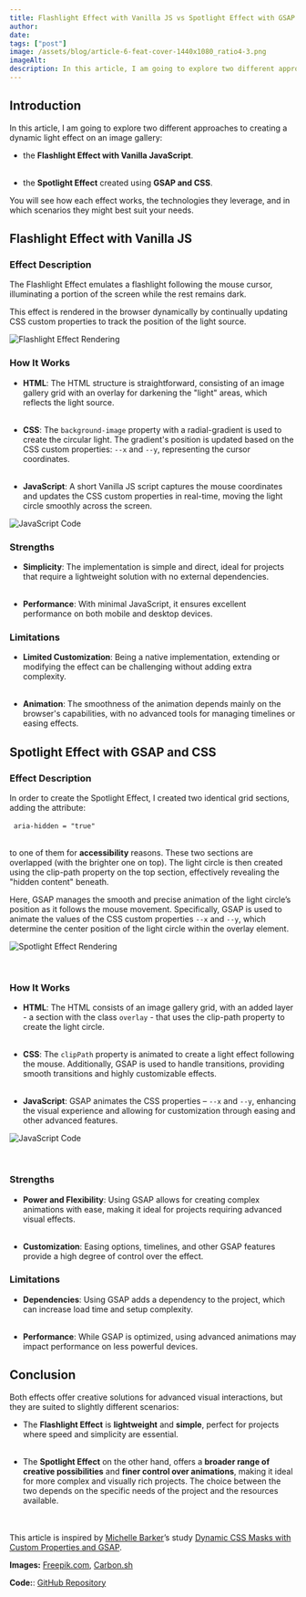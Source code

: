 ```yaml
---
title: Flashlight Effect with Vanilla JS vs Spotlight Effect with GSAP and CSS
author:
date:
tags: ["post"]
image: /assets/blog/article-6-feat-cover-1440x1080_ratio4-3.png
imageAlt:
description: In this article, I am going to explore two different approaches to creating a dynamic light effect over an image gallery grid.
---
```


## Introduction

In this article, I am going to explore two different approaches to creating a dynamic light effect on an image gallery:

- the **Flashlight Effect with Vanilla JavaScript**.
  <br>
  <br>

- the **Spotlight Effect** created using **GSAP and CSS**.

You will see how each effect works, the technologies they leverage, and in which scenarios they might best suit your needs.

## Flashlight Effect with Vanilla JS

### Effect Description

The Flashlight Effect emulates a flashlight following the mouse cursor, illuminating a portion of the screen while the rest remains dark.

This effect is rendered in the browser dynamically by continually updating CSS custom properties to track the position of the light source.

![Flashlight Effect Rendering](/assets/blog/article-6-css-gsap-flashlight-effect.png)

### How It Works

- **HTML**: The HTML structure is straightforward, consisting of an image gallery grid with an overlay for darkening the "light" areas, which reflects the light source.
  <br>
  <br>

- **CSS**: The `background-image` property with a radial-gradient is used to create the circular light. The gradient's position is updated based on the CSS custom properties: `--x` and `--y`, representing the cursor coordinates.
  <br>
  <br>

- **JavaScript**: A short Vanilla JS script captures the mouse coordinates and updates the CSS custom properties in real-time, moving the light circle smoothly across the screen.

![JavaScript Code](/assets/blog/article-6-carbon_01.png)

### Strengths

- **Simplicity**: The implementation is simple and direct, ideal for projects that require a lightweight solution with no external dependencies.
  <br>
  <br>

- **Performance**: With minimal JavaScript, it ensures excellent performance on both mobile and desktop devices.

### Limitations

- **Limited Customization**: Being a native implementation, extending or modifying the effect can be challenging without adding extra complexity.
  <br>
  <br>

- **Animation**: The smoothness of the animation depends mainly on the browser's capabilities, with no advanced tools for managing timelines or easing effects.

## Spotlight Effect with GSAP and CSS

### Effect Description

In order to create the Spotlight Effect, I created two identical grid sections, adding the attribute:
<br>
<br>
<code>
aria-hidden = "true"
</code>
<br>

to one of them for **accessibility** reasons. These two sections are overlapped (with the brighter one on top). The light circle is then created using the clip-path property on the top section, effectively revealing the "hidden content" beneath.

Here, GSAP manages the smooth and precise animation of the light circle’s position as it follows the mouse movement. Specifically, GSAP is used to animate the values of the CSS custom properties `--x` and `--y`, which determine the center position of the light circle within the overlay element.

![Spotlight Effect Rendering](/assets/blog/article-6-css-gsap-spotlight-effect.png)

<br>

### How It Works

- **HTML**: The HTML consists of an image gallery grid, with an added layer - a section with the class `overlay` - that uses the clip-path property to create the light circle.
  <br>
  <br>

- **CSS**: The `clipPath` property is animated to create a light effect following the mouse. Additionally, GSAP is used to handle transitions, providing smooth transitions
  and highly customizable effects.
  <br>
  <br>

- **JavaScript**: GSAP animates the CSS properties – `--x` and `--y`, enhancing the visual experience and allowing for customization through easing and other advanced features.

![JavaScript Code](/assets/blog/article-6-carbon_02.png)

<br>

### Strengths

- **Power and Flexibility**: Using GSAP allows for creating complex animations with ease, making it ideal for projects requiring advanced visual effects.
  <br>
  <br>

- **Customization**: Easing options, timelines, and other GSAP features provide a high degree of control over the effect.

### Limitations

- **Dependencies**: Using GSAP adds a dependency to the project, which can increase load time and setup complexity.
  <br>
  <br>

- **Performance**: While GSAP is optimized, using advanced animations may impact performance on less powerful devices.

## Conclusion

Both effects offer creative solutions for advanced visual interactions, but they are suited to slightly different scenarios:

- The **Flashlight Effect** is **lightweight** and **simple**, perfect for projects where speed and simplicity are essential.
  <br>
  <br>

- The **Spotlight Effect** on the other hand, offers a **broader range of creative possibilities** and **finer control over animations**, making it ideal for more complex and visually rich projects. The choice between the two depends on the specific needs of the project and the resources available.
  <br>
  <br>
  <br>

This article is inspired by [Michelle Barker](https://www.linkedin.com/in/michelle-barker-02819230/)’s study [Dynamic CSS Masks with Custom Properties and GSAP](https://tympanus.net/codrops/2021/05/04/dynamic-css-masks-with-custom-properties-and-gsap/).

**Images:** [Freepik.com](https://www.freepik.com/), [Carbon.sh](https://carbon.now.sh/)

**Code:**: [GitHub Repository](https://github.com/valentina-mota/lighting-effects-projects/tree/main)

